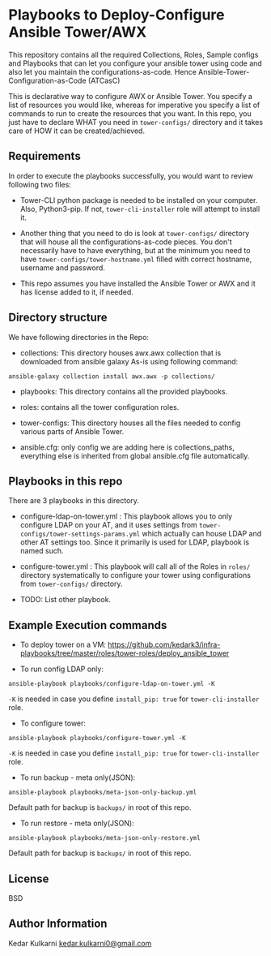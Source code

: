 # Playbooks to Deploy-Configure Ansible Tower/AWX


This repository contains all the required Collections, Roles, Sample configs and Playbooks that can let you configure your ansible tower using code and also let you maintain the configurations-as-code. Hence Ansible-Tower-Configuration-as-Code (ATCasC)

This is declarative way to configure AWX or Ansible Tower. You specify a list of resources you would like, whereas for imperative you specify a list of commands to run to create the resources that you want. In this repo, you just have to declare WHAT you need in `tower-configs/` directory and it takes care of HOW it can be created/achieved.

Requirements
------------
In order to execute the playbooks successfully, you would want to review following two files:

* Tower-CLI python package is needed to be installed on your computer. Also, Python3-pip. If not, `tower-cli-installer` role will attempt to install it.

* Another thing that you need to do is look at `tower-configs/` directory that will house all the configurations-as-code pieces. You don't necessarily have to have everything, but at the minimum you need to have `tower-configs/tower-hostname.yml` filled with correct hostname, username and password.

* This repo assumes you have installed the Ansible Tower or AWX and it has license added to it, if needed.

Directory structure
-------------------

We have following directories in the Repo:

* collections: This directory houses awx.awx collection that is downloaded from ansible galaxy As-is using following command:
```
ansible-galaxy collection install awx.awx -p collections/
```

* playbooks: This directory contains all the provided playbooks.

* roles: contains all the tower configuration roles.

* tower-configs: This directory houses all the files needed to config various parts of Ansible Tower.

* ansible.cfg: only config we are adding here is collections_paths, everything else is inherited from global ansible.cfg file automatically.

Playbooks in this repo
----------------------
There are 3 playbooks in this directory.
* configure-ldap-on-tower.yml : This playbook allows you to only configure LDAP on your AT, and it uses settings from `tower-configs/tower-settings-params.yml` which actually can house LDAP and other AT settings too. Since it primarily is used for LDAP, playbook is named such.

* configure-tower.yml : This playbook will call all of the Roles in `roles/` directory systematically to configure your tower using configurations from `tower-configs/` directory.

* TODO: List other playbook.



Example Execution commands
---------------------------

* To deploy tower on a VM: https://github.com/kedark3/infra-playbooks/tree/master/roles/tower-roles/deploy_ansible_tower

* To run config LDAP only:
```
ansible-playbook playbooks/configure-ldap-on-tower.yml -K
```
`-K` is needed in case you define `install_pip: true` for `tower-cli-installer` role.

* To configure tower:
```
ansible-playbook playbooks/configure-tower.yml -K
```
`-K` is needed in case you define `install_pip: true` for `tower-cli-installer` role.

* To run backup - meta only(JSON):
```
ansible-playbook playbooks/meta-json-only-backup.yml
```
Default path for backup is `backups/` in root of this repo.

* To run restore - meta only(JSON):
```
ansible-playbook playbooks/meta-json-only-restore.yml
```
Default path for backup is `backups/` in root of this repo.

License
-------

BSD

Author Information
------------------

Kedar Kulkarni <kedar.kulkarni0@gmail.com>
